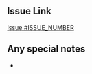 ## Issue Link

[Issue #ISSUE_NUMBER](https://github.com/kafelix496/dino/issues/ISSUE_NUMBER)

## Any special notes

-
